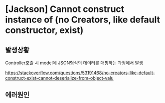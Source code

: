 # [Jackson] Cannot construct instance of (no Creators, like default constructor, exist)


## 발생상황
Controller호출 시 model에 JSON형식의 데이터를 매핑하는 과정에서 발생

https://stackoverflow.com/questions/53191468/no-creators-like-default-construct-exist-cannot-deserialize-from-object-valu


## 에러원인 



